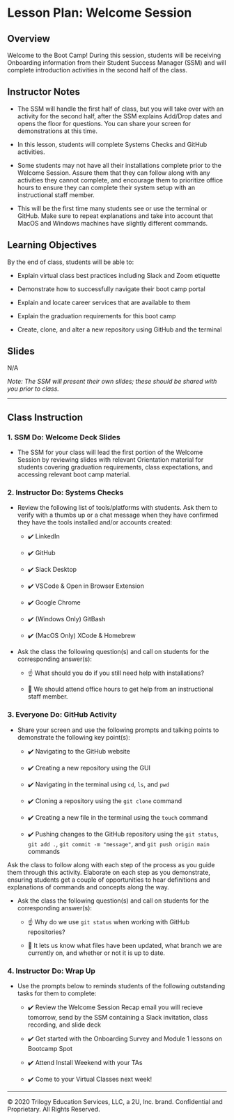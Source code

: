 # Lesson Plan: Welcome Session

## Overview 

Welcome to the Boot Camp! During this session, students will be receiving Onboarding information from their Student Success Manager (SSM) and will complete introduction activities in the second half of the class. 

## Instructor Notes

* The SSM will handle the first half of class, but you will take over with an activity for the second half, after the SSM explains Add/Drop dates and opens the floor for questions. You can share your screen for demonstrations at this time.

* In this lesson, students will complete Systems Checks and GitHub activities.

* Some students may not have all their installations complete prior to the Welcome Session. Assure them that they can follow along with any activities they cannot complete, and encourage them to prioritize office hours to ensure they can complete their system setup with an instructional staff member. 

* This will be the first time many students see or use the terminal or GitHub. Make sure to repeat explanations and take into account that MacOS and Windows machines have slightly different commands.

## Learning Objectives

By the end of class, students will be able to:

* Explain virtual class best practices including Slack and Zoom etiquette

* Demonstrate how to successfully navigate their boot camp portal

* Explain and locate career services that are available to them

* Explain the graduation requirements for this boot camp

* Create, clone, and alter a new repository using GitHub and the terminal

## Slides

N/A

*Note: The SSM will present their own slides; these should be shared with you prior to class.*

---

## Class Instruction

### 1. SSM Do: Welcome Deck Slides 

* The SSM for your class will lead the first portion of the Welcome Session by reviewing slides with relevant Orientation material for students covering graduation requirements, class expectations, and accessing relevant boot camp material. 

### 2. Instructor Do: Systems Checks 

* Review the following list of tools/platforms with students. Ask them to verify with a thumbs up or a chat message when they have confirmed they have the tools installed and/or accounts created:  

  * ✔️ LinkedIn
        
  * ✔️ GitHub

  * ✔️ Slack Desktop

  * ✔️ VSCode & Open in Browser Extension 

  * ✔️ Google Chrome

  * ✔️ (Windows Only) GitBash

  * ✔️ (MacOS Only) XCode & Homebrew

* Ask the class the following question(s) and call on students for the corresponding answer(s):

  * ☝️ What should you do if you still need help with installations? 

  * 🙋 We should attend office hours to get help from an instructional staff member.

### 3. Everyone Do: GitHub Activity  

* Share your screen and use the following prompts and talking points to demonstrate the following key point(s):

  * ✔️ Navigating to the GitHub website
      
  * ✔️ Creating a new repository using the GUI

  * ✔️ Navigating in the terminal using `cd`, `ls`, and `pwd`

  * ✔️ Cloning a repository using the `git clone` command

  * ✔️ Creating a new file in the terminal using the `touch` command

  * ✔️ Pushing changes to the GitHub repository using the `git status`, `git add .`, `git commit -m "message"`, and `git push origin main` commands

Ask the class to follow along with each step of the process as you guide them through this activity. Elaborate on each step as you demonstrate, ensuring students get a couple of opportunities to hear definitions and explanations of commands and concepts along the way.  

* Ask the class the following question(s) and call on students for the corresponding answer(s):

  * ☝️ Why do we use `git status` when working with GitHub repositories? 

  * 🙋 It lets us know what files have been updated, what branch we are currently on, and whether or not it is up to date. 

### 4. Instructor Do: Wrap Up 

* Use the prompts below to reminds students of the following outstanding tasks for them to complete:

  * ✔️ Review the Welcome Session Recap email you will recieve tomorrow, send by the SSM containing a Slack invitation, class recording, and slide deck
  	
  * ✔️ Get started with the Onboarding Survey and Module 1 lessons on Bootcamp Spot
  
  * ✔️ Attend Install Weekend with your TAs
  
  * ✔️ Come to your Virtual Classes next week!

---
© 2020 Trilogy Education Services, LLC, a 2U, Inc. brand. Confidential and Proprietary. All Rights Reserved.
